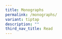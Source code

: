 ```yaml
---
title: Monographs
permalink: /monographs/
variant: tiptap
description: ""
third_nav_title: Read
---
```

